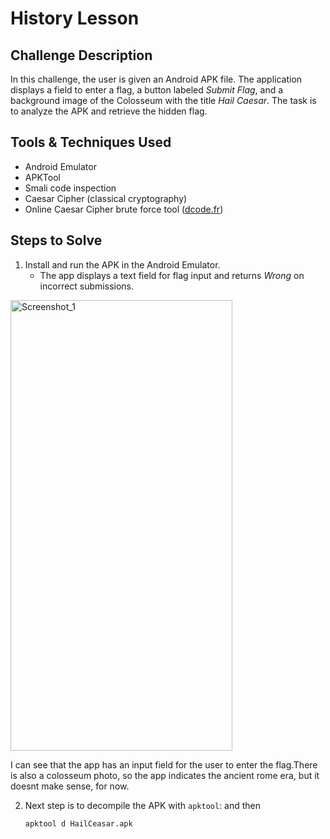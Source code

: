 # History Lesson

## Challenge Description

In this challenge, the user is given an Android APK file. The application displays a field to enter a flag, a button labeled *Submit Flag*, and a background image of the Colosseum with the title *Hail Caesar*. The task is to analyze the APK and retrieve the hidden flag.

## Tools & Techniques Used

- Android Emulator
- APKTool
- Smali code inspection
- Caesar Cipher (classical cryptography)
- Online Caesar Cipher brute force tool ([dcode.fr](https://www.dcode.fr/caesar-cipher))

## Steps to Solve

1. Install and run the APK in the Android Emulator.  
   - The app displays a text field for flag input and returns *Wrong* on incorrect submissions.
  

<img width="355" height="721" alt="Screenshot_1" src="https://github.com/user-attachments/assets/6e9f894d-27f2-4fd9-b532-5dbd11d9e6dc" />

I can see that the app has an input field for the user to enter the flag.There is also a colosseum photo, so the app indicates the ancient rome era, but it doesnt make sense, for now.

2. Next step is to decompile the APK with `apktool`: and then 
   ```bash
   apktool d HailCeasar.apk

